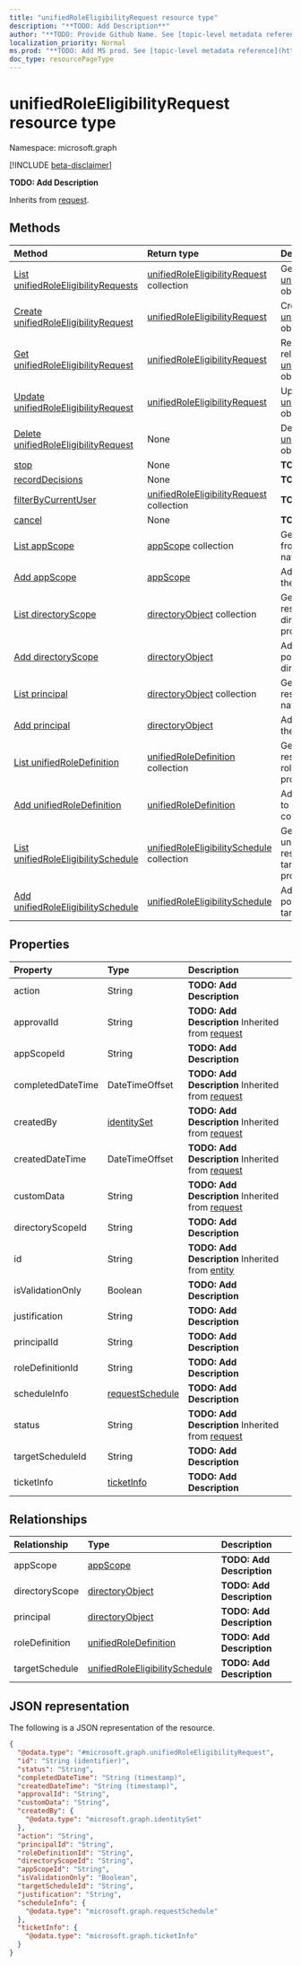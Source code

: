 ```yaml
---
title: "unifiedRoleEligibilityRequest resource type"
description: "**TODO: Add Description**"
author: "**TODO: Provide Github Name. See [topic-level metadata reference](https://msgo.azurewebsites.net/add/document/guidelines/metadata.html#topic-level-metadata)**"
localization_priority: Normal
ms.prod: "**TODO: Add MS prod. See [topic-level metadata reference](https://msgo.azurewebsites.net/add/document/guidelines/metadata.html#topic-level-metadata)**"
doc_type: resourcePageType
---
```


# unifiedRoleEligibilityRequest resource type

Namespace: microsoft.graph

[!INCLUDE [beta-disclaimer](../../includes/beta-disclaimer.md)]

**TODO: Add Description**


Inherits from [request](../resources/request.md).

## Methods
|Method|Return type|Description|
|:---|:---|:---|
|[List unifiedRoleEligibilityRequests](../api/unifiedroleeligibilityrequest-list.md)|[unifiedRoleEligibilityRequest](../resources/unifiedroleeligibilityrequest.md) collection|Get a list of the [unifiedRoleEligibilityRequest](../resources/unifiedroleeligibilityrequest.md) objects and their properties.|
|[Create unifiedRoleEligibilityRequest](../api/unifiedroleeligibilityrequest-create.md)|[unifiedRoleEligibilityRequest](../resources/unifiedroleeligibilityrequest.md)|Create a new [unifiedRoleEligibilityRequest](../resources/unifiedroleeligibilityrequest.md) object.|
|[Get unifiedRoleEligibilityRequest](../api/unifiedroleeligibilityrequest-get.md)|[unifiedRoleEligibilityRequest](../resources/unifiedroleeligibilityrequest.md)|Read the properties and relationships of an [unifiedRoleEligibilityRequest](../resources/unifiedroleeligibilityrequest.md) object.|
|[Update unifiedRoleEligibilityRequest](../api/unifiedroleeligibilityrequest-update.md)|[unifiedRoleEligibilityRequest](../resources/unifiedroleeligibilityrequest.md)|Update the properties of an [unifiedRoleEligibilityRequest](../resources/unifiedroleeligibilityrequest.md) object.|
|[Delete unifiedRoleEligibilityRequest](../api/unifiedroleeligibilityrequest-delete.md)|None|Deletes an [unifiedRoleEligibilityRequest](../resources/unifiedroleeligibilityrequest.md) object.|
|[stop](../api/unifiedroleeligibilityrequest-stop.md)|None|**TODO: Add Description**|
|[recordDecisions](../api/unifiedroleeligibilityrequest-recorddecisions.md)|None|**TODO: Add Description**|
|[filterByCurrentUser](../api/unifiedroleeligibilityrequest-filterbycurrentuser.md)|[unifiedRoleEligibilityRequest](../resources/unifiedroleeligibilityrequest.md) collection|**TODO: Add Description**|
|[cancel](../api/unifiedroleeligibilityrequest-cancel.md)|None|**TODO: Add Description**|
|[List appScope](../api/unifiedroleeligibilityrequest-list-appscope.md)|[appScope](../resources/appscope.md) collection|Get the appScope resources from the appScope navigation property.|
|[Add appScope](../api/unifiedroleeligibilityrequest-post-appscope.md)|[appScope](../resources/appscope.md)|Add appScope by posting to the appScope collection.|
|[List directoryScope](../api/unifiedroleeligibilityrequest-list-directoryscope.md)|[directoryObject](../resources/directoryobject.md) collection|Get the directoryObject resources from the directoryScope navigation property.|
|[Add directoryScope](../api/unifiedroleeligibilityrequest-post-directoryscope.md)|[directoryObject](../resources/directoryobject.md)|Add directoryScope by posting to the directoryScope collection.|
|[List principal](../api/unifiedroleeligibilityrequest-list-principal.md)|[directoryObject](../resources/directoryobject.md) collection|Get the directoryObject resources from the principal navigation property.|
|[Add principal](../api/unifiedroleeligibilityrequest-post-principal.md)|[directoryObject](../resources/directoryobject.md)|Add principal by posting to the principal collection.|
|[List unifiedRoleDefinition](../api/unifiedroleeligibilityrequest-list-roledefinition.md)|[unifiedRoleDefinition](../resources/unifiedroledefinition.md) collection|Get the unifiedRoleDefinition resources from the roleDefinition navigation property.|
|[Add unifiedRoleDefinition](../api/unifiedroleeligibilityrequest-post-roledefinition.md)|[unifiedRoleDefinition](../resources/unifiedroledefinition.md)|Add roleDefinition by posting to the roleDefinition collection.|
|[List unifiedRoleEligibilitySchedule](../api/unifiedroleeligibilityrequest-list-targetschedule.md)|[unifiedRoleEligibilitySchedule](../resources/unifiedroleeligibilityschedule.md) collection|Get the unifiedRoleEligibilitySchedule resources from the targetSchedule navigation property.|
|[Add unifiedRoleEligibilitySchedule](../api/unifiedroleeligibilityrequest-post-targetschedule.md)|[unifiedRoleEligibilitySchedule](../resources/unifiedroleeligibilityschedule.md)|Add targetSchedule by posting to the targetSchedule collection.|

## Properties
|Property|Type|Description|
|:---|:---|:---|
|action|String|**TODO: Add Description**|
|approvalId|String|**TODO: Add Description** Inherited from [request](../resources/request.md)|
|appScopeId|String|**TODO: Add Description**|
|completedDateTime|DateTimeOffset|**TODO: Add Description** Inherited from [request](../resources/request.md)|
|createdBy|[identitySet](../resources/identityset.md)|**TODO: Add Description** Inherited from [request](../resources/request.md)|
|createdDateTime|DateTimeOffset|**TODO: Add Description** Inherited from [request](../resources/request.md)|
|customData|String|**TODO: Add Description** Inherited from [request](../resources/request.md)|
|directoryScopeId|String|**TODO: Add Description**|
|id|String|**TODO: Add Description** Inherited from [entity](../resources/entity.md)|
|isValidationOnly|Boolean|**TODO: Add Description**|
|justification|String|**TODO: Add Description**|
|principalId|String|**TODO: Add Description**|
|roleDefinitionId|String|**TODO: Add Description**|
|scheduleInfo|[requestSchedule](../resources/requestschedule.md)|**TODO: Add Description**|
|status|String|**TODO: Add Description** Inherited from [request](../resources/request.md)|
|targetScheduleId|String|**TODO: Add Description**|
|ticketInfo|[ticketInfo](../resources/ticketinfo.md)|**TODO: Add Description**|

## Relationships
|Relationship|Type|Description|
|:---|:---|:---|
|appScope|[appScope](../resources/appscope.md)|**TODO: Add Description**|
|directoryScope|[directoryObject](../resources/directoryobject.md)|**TODO: Add Description**|
|principal|[directoryObject](../resources/directoryobject.md)|**TODO: Add Description**|
|roleDefinition|[unifiedRoleDefinition](../resources/unifiedroledefinition.md)|**TODO: Add Description**|
|targetSchedule|[unifiedRoleEligibilitySchedule](../resources/unifiedroleeligibilityschedule.md)|**TODO: Add Description**|

## JSON representation
The following is a JSON representation of the resource.
<!-- {
  "blockType": "resource",
  "keyProperty": "id",
  "@odata.type": "microsoft.graph.unifiedRoleEligibilityRequest",
  "baseType": "microsoft.graph.request",
  "openType": false
}
-->
``` json
{
  "@odata.type": "#microsoft.graph.unifiedRoleEligibilityRequest",
  "id": "String (identifier)",
  "status": "String",
  "completedDateTime": "String (timestamp)",
  "createdDateTime": "String (timestamp)",
  "approvalId": "String",
  "customData": "String",
  "createdBy": {
    "@odata.type": "microsoft.graph.identitySet"
  },
  "action": "String",
  "principalId": "String",
  "roleDefinitionId": "String",
  "directoryScopeId": "String",
  "appScopeId": "String",
  "isValidationOnly": "Boolean",
  "targetScheduleId": "String",
  "justification": "String",
  "scheduleInfo": {
    "@odata.type": "microsoft.graph.requestSchedule"
  },
  "ticketInfo": {
    "@odata.type": "microsoft.graph.ticketInfo"
  }
}
```

